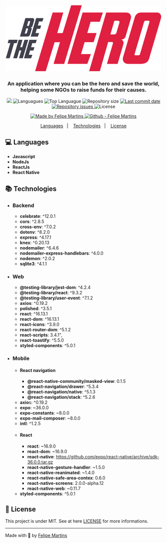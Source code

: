 <h1 align="center">
    <img  src="https://github.com/ifelipesm/Be-The-Hero/blob/master/frontend/src/assets/logo.svg">
</h1>


<h3 align="center" >
  An application where you can be the hero and save the world, helping some NGOs to raise funds for their causes.
</h3>

<p align="center">
   <img src="https://api.codacy.com/project/badge/Grade/751fc12c3a28433e842840990bfee5fc">	
  <img alt="Languagues" src="https://img.shields.io/github/languages/count/ifelipesm/Be-The-Hero">
  <img alt="Top Languague" src="https://img.shields.io/github/languages/top/ifelipesm/Be-The-Hero">
  <img alt="Repository size" src="https://img.shields.io/github/repo-size/ifelipesm/Be-The-Hero">
  <a href="https://github.com/ifelipesm/Be-The-Hero/commits/master">
    <img alt="Last commit date" src="https://img.shields.io/github/last-commit/ifelipesm/Be-The-Hero">
  </a>
   <a href="https://github.com/ifelipesm/Be-The-Hero/issues">
    <img alt="Repository issues" src="https://img.shields.io/github/issues/ifelipesm/Be-The-Hero">
  </a>
  <img alt="License" src="https://img.shields.io/github/license/ifelipesm/Be-The-Hero">
</p>
<p align="center">

  <a href="https://github.com/ifelipesm" target="_blank">
    <img alt="Made by Felipe Martins" src="https://img.shields.io/badge/made%20by-Felipe_Martins-informational">
  </a>
  <a href="https://github.com/ifelipesm" target="_blank" >
    <img alt="Github - Felipe Martins" src="https://img.shields.io/badge/Github--%23F8952D?style=social&logo=github">
  </a>
</p>

<p align="center">
  <a href="#computer-languages">Languages</a>&nbsp;&nbsp;&nbsp;|&nbsp;&nbsp;&nbsp;
  <a href="#books-technologies">Technologies</a>&nbsp;&nbsp;&nbsp;|&nbsp;&nbsp;&nbsp;
  <a href="#memo-license">License</a>
</p>

## :computer: Languages

- **Javascript**
- **NodeJs**
- **ReactJs**
- **React Native**

## :books: Technologies
- ### Backend 
	* **celebrate**:  ^12.0.1
	* **cors**:  ^2.8.5
	* **cross-env**:  ^7.0.2
	* **dotenv**:  ^8.2.0
	* **express**:  ^4.17.1
	* **knex**:  ^0.20.13
	* **nodemailer**:  ^6.4.6
	* **nodemailer-express-handlebars**:  ^4.0.0
	* **nodemon**: ^2.0.2 
	* **sqlite3**:  ^4.1.1


- ### Web
	* **@testing-library/jest-dom**:  ^4.2.4
	* **@testing-library/react**:  ^9.3.2
	* **@testing-library/user-event**:  ^7.1.2
	* **axios**:  ^0.19.2
	* **polished**:  ^3.5.1
	* **react**:  ^16.13.1
	* **react-dom**:  ^16.13.1
	* **react-icons**:  ^3.9.0
	* **react-router-dom**:  ^5.1.2
	* **react-scripts**:  3.4.1",
	* **react-toastify**:  ^5.5.0
	* **styled-components**:  ^5.0.1

- ### Mobile
	- #### React navigation
		* **@react-native-community/masked-view**: 0.1.5
		* **@react-navigation/drawer**:  ^5.3.4
		* **@react-navigation/native**:  ^5.1.3
		* **@react-navigation/stack**:  ^5.2.6
	* **axio**s:  ^0.19.2
	* **expo**:  ~36.0.0
	* **expo-constants**:  ~8.0.0
	* **expo-mail-composer**:  ~8.0.0
	* **intl**:  ^1.2.5
	- #### React
		* **react**:  ~16.9.0
		* **react-dom**:  ~16.9.0
		* **react-native**:  https://github.com/expo/react-native/archive/sdk-36.0.0.tar.gz
		* **react-native-gesture-handler**:  ~1.5.0
		* **react-native-reanimated**:  ~1.4.0
		* **react-native-safe-area-contex**:  0.6.0
		* **react-native-screens**:  2.0.0-alpha.12
		* **react-native-web**:  ~0.11.7
	* **styled-components**:  ^5.0.1


## :memo: License

This project is under MIT. See at here [LICENSE](/LICENSE) for more informations.

---

Made with :blue_heart: by [Felipe Martins](https://github.com/ifelipesm)
